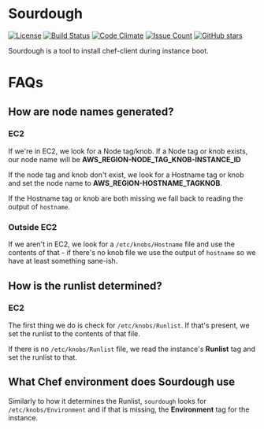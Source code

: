 # Sourdough

[![License](https://img.shields.io/badge/License-Apache%202.0-blue.svg)](https://opensource.org/licenses/Apache-2.0)
[![Build Status](https://travis-ci.org/unixorn/sourdough.svg?branch=master)](https://travis-ci.org/unixorn/sourdough)
[![Code Climate](https://codeclimate.com/github/unixorn/sourdough/badges/gpa.svg)](https://codeclimate.com/github/unixorn/sourdough)
[![Issue Count](https://codeclimate.com/github/unixorn/sourdough/badges/issue_count.svg)](https://codeclimate.com/github/unixorn/sourdough)
[![GitHub stars](https://img.shields.io/github/stars/unixorn/sourdough.svg)](https://github.com/unixorn/git-extra-commands/stargazers)

Sourdough is a tool to install chef-client during instance boot.

# FAQs

## How are node names generated?

### EC2

If we're in EC2, we look for a Node tag/knob. If a Node tag or knob exists, our node name will be **AWS_REGION-NODE_TAG_KNOB-INSTANCE_ID**

If the node tag and knob don't exist, we look for a Hostname tag or knob and set the node name to **AWS_REGION-HOSTNAME_TAGKNOB**.

If the Hostname tag or knob are both missing we fail back to reading the output of `hostname`.

### Outside EC2

If we aren't in EC2, we look for a `/etc/knobs/Hostname` file and use the
contents of that - if there's no knob file we use the output of
`hostname` so we have at least something sane-ish.

## How is the runlist determined?

### EC2

The first thing we do is check for `/etc/knobs/Runlist`. If that's present, we set the runlist to the contents of that file.

If there is no `/etc/knobs/Runlist` file, we read the instance's **Runlist** tag and set the runlist to that.

## What Chef environment does Sourdough use

Similarly to how it determines the Runlist, `sourdough` looks for `/etc/knobs/Environment` and if that is missing, the **Environment** tag for the instance.
